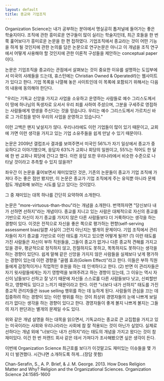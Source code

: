 ```yaml
---
layout: default
title: 종교와 기업조직
---
```




Organization Science는 내가 공부하는 분야에서 명실공히 톱저널에 들어가는 좋은 학술지이다. 조직에 관한 흥미로운 연구들이 많이 실리는 학술지인데, 최근 호들을 한 번 쭉 훑어보다가 흥미로운 논문을 한 편 접하였다. 기업조직에서 종교라는 것이 어떤 기능을 하게 될 것인지에 관한 논의를 담은 논문으로 연구논문은 아니고 이 개념을 조직 연구에서 어떻게 사용해야 할 것인지에 관한 이론적 구성들을 제안하는 conceptual paper이다. 

논문은 기업조직을 종교라는 관점에서 살펴보는 것이 중요한 이유를 설명하는 도입부에서 미국의 사례들을 드는데, 휴스턴에는 Christian Owned & Operated라는 웹사이트가 있다고 한다. 기업 목록을 나열해 놓은 사이트인데 이 목록에 포함되기 위해서는 다음의 내용에 동의해야 한단다.

"우리는 기독교 신앙을 가지고 사업을 소유하고 운영하는 사람들로 예수 그리스도께서 이 땅에 하나님의 독생자로 오셔서 우리 죄를 사하여 주셨으며, 그분을 구세주로 영접하는 사람들에게 영생을 주신다는 것을 믿습니다. 우리는 예수 그리스도께서 가르치신 바로 그 가르침을 받아 우리의 사업을 운영하고 있습니다."

이런 고백은 왠지 낯설지가 않다. 우리나라에도 이런 기업들이 많이 있기 때문이고, 교회에 가면 이런 생각을 가지고 있는 기업 소유주들을 쉽게 만날 수 있기 때문이다. 

논문은 2009년 갤럽조사 결과를 보여주면서 미국인 56%가 자기 일상에서 종교가 중요하다고 이야기했으며, 응답자 63%가 교회나 회당의 일원이고, 55%는 적어도 한 달에 한 번 교회나 회당에 간다고 했다. 이런 응답 또한 우리나라에서 비슷한 수준으로 나타날 것이라고 추측할 수 있지 않을까? 

좌우간 이 논문을 훑어보면서 재미있었던 것은, 기존의 논문들이 종교가 기업 조직에 가져다 주는 좋은 점만 봤지만, 이 논문은 종교가 기업 조직에게 주는 유익뿐 아니라 문제점도 개념화해 보려는 시도를 담고 있다는 것이었다.

그 중 재미있는 대목 하나를 간단히 요약하여 소개한다. 

논문은 "more-virtuous-than-thou"라는 개념을 소개한다. 번역하자면 "당신보다 내가 선하면 선하지"라는 개념이다. 종교를 지니고 있는 사람은 대체적으로 자신의 종교를 기반으로 자신이 자기 종교를 가지지 않은 다른 사람들보다 더 거룩하다는 생각을 하는 경향이 있다. 이것은 전적으로 자신을 좋은 쪽으로 평가하는 편향(self-serving assessment bias)일뿐 사실이 그런지 아닌지는 별개의 문제이다. 기업 조직에서 관리자들이 자기 종교를 기반으로 이런 태도를 가지고 있으면 어떻게 될까? (1) 이런 태도를 가진 사람들은 자신이 부하 직원들을, 그들이 종교가 없거나 다른 종교적 견해를 가지고 있을 경우, 평균적으로 정직하지 않고, 친절하지도 못하고, 똑똑하지도 못하다는 생각을 하는 경향이 있단다. 쉽게 말해 같은 신앙을 가지지 않은 사람들을 실제보다 낮게 평가하는 경향이 있는데 이런 경향을 "골렘 효과(Golem Effect)"라고 한다. 이들은 부하 직원들에게 감정적이거나 직업적인 후원을 하는 데 인색하다고 한다. (2) 반면 이 관리자들은 자기 윗사람들에게는 자기 영향력을 보여주려고 하는 경향이 있는데, 그 이유는 역시 자신이 남들보다 선하고 잘 낫기 때문에 자신들 스스로를 다른 사람들보다 낫고, 신뢰할만하고, 영향력도 있다고 느끼기 때문이라고 한다. 이런 "너보다 내가 선하지" 태도를 가진 종교적 관리자들은 issue selling 행위를 하는 데 능하게 된다. 사람들의 관심을 끄는 데 집중하려 하는 경향이 있는 이런 행위를 하는 것이 최상위 경영자들의 눈에 나쁘게 보일 리가 없다는 생각을 하는 경향이 있다고 한다. 경영자들이 좋게 볼지 나쁘게 볼지는 그들의 자기 판단과는 별개의 문제일 수도 있다. 

위와 같은 개념 설명을 하는 대목을 읽으면서, 기독교라는 종교로 큰 교집합을 가지고 있는 미국이라는 사회와 우리나라라는 사회에 참 잘 적용되는 것이 아닌가 싶었다. 실제로 선하다는 개념 외에 "너보다는 내가 선하지"라는 태도의 개념을 가지고 왔다는 것이 참 재미있다. 이건 한 번 저랜드 회사 같은 데서 가져다가 조사해봤으면 싶은 생각이 든다. 

이번에 Organization Science 최근호를 보다가 이것말고도 재미있는 이슈들을 몇 가지 더 발견했다. 시간나면 소개하도록 하게...(장담 못함)


Chan-Serafin, S., A. P. Brief, & J. M. George. 2013. How Does Religion Matter and Why? Religion and the Organizational Sciences. Organization Science 24:1585-1600